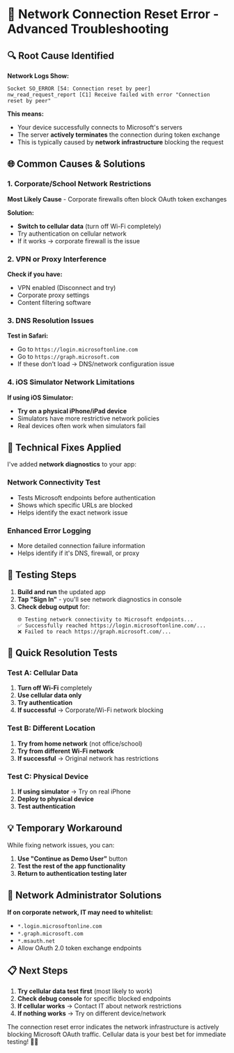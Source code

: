 # 🚨 Network Connection Reset Error - Advanced Troubleshooting

## 🔍 Root Cause Identified

**Network Logs Show:**
```
Socket SO_ERROR [54: Connection reset by peer]
nw_read_request_report [C1] Receive failed with error "Connection reset by peer"
```

**This means:**
- Your device successfully connects to Microsoft's servers
- The server **actively terminates** the connection during token exchange
- This is typically caused by **network infrastructure** blocking the request

## 🌐 Common Causes & Solutions

### 1. **Corporate/School Network Restrictions**
**Most Likely Cause** - Corporate firewalls often block OAuth token exchanges

**Solution:**
- **Switch to cellular data** (turn off Wi-Fi completely)
- Try authentication on cellular network
- If it works → corporate firewall is the issue

### 2. **VPN or Proxy Interference**
**Check if you have:**
- VPN enabled (Disconnect and try)
- Corporate proxy settings
- Content filtering software

### 3. **DNS Resolution Issues**
**Test in Safari:**
- Go to `https://login.microsoftonline.com`
- Go to `https://graph.microsoft.com`
- If these don't load → DNS/network configuration issue

### 4. **iOS Simulator Network Limitations**
**If using iOS Simulator:**
- **Try on a physical iPhone/iPad device**
- Simulators have more restrictive network policies
- Real devices often work when simulators fail

## 🔧 Technical Fixes Applied

I've added **network diagnostics** to your app:

### **Network Connectivity Test**
- Tests Microsoft endpoints before authentication
- Shows which specific URLs are blocked
- Helps identify the exact network issue

### **Enhanced Error Logging**
- More detailed connection failure information
- Helps identify if it's DNS, firewall, or proxy

## 🧪 Testing Steps

1. **Build and run** the updated app
2. **Tap "Sign In"** - you'll see network diagnostics in console
3. **Check debug output** for:
   ```
   🌐 Testing network connectivity to Microsoft endpoints...
   ✅ Successfully reached https://login.microsoftonline.com/...
   ❌ Failed to reach https://graph.microsoft.com/...
   ```

## 🎯 Quick Resolution Tests

### **Test A: Cellular Data**
1. **Turn off Wi-Fi** completely
2. **Use cellular data only**  
3. **Try authentication**
4. **If successful** → Corporate/Wi-Fi network blocking

### **Test B: Different Location**
1. **Try from home network** (not office/school)
2. **Try from different Wi-Fi network**
3. **If successful** → Original network has restrictions

### **Test C: Physical Device**
1. **If using simulator** → Try on real iPhone
2. **Deploy to physical device**
3. **Test authentication**

## 💡 Temporary Workaround

While fixing network issues, you can:
1. **Use "Continue as Demo User"** button
2. **Test the rest of the app functionality**
3. **Return to authentication testing later**

## 🔧 Network Administrator Solutions

**If on corporate network, IT may need to whitelist:**
- `*.login.microsoftonline.com`
- `*.graph.microsoft.com`  
- `*.msauth.net`
- Allow OAuth 2.0 token exchange endpoints

## 📋 Next Steps

1. **Try cellular data test first** (most likely to work)
2. **Check debug console** for specific blocked endpoints
3. **If cellular works** → Contact IT about network restrictions
4. **If nothing works** → Try on different device/network

The connection reset error indicates the network infrastructure is actively blocking Microsoft OAuth traffic. Cellular data is your best bet for immediate testing! 📱🚀
